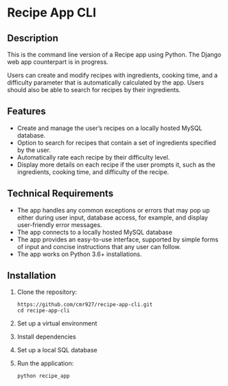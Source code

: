 # Recipe App CLI

## Description
This is the command line version of a Recipe app using Python. The Django web app counterpart is in progress.

Users can create and modify recipes with ingredients, cooking time, and a difficulty parameter that is automatically calculated by the app. Users should also be able to search for recipes by their ingredients.

## Features
- Create and manage the user’s recipes on a locally hosted MySQL database.
- Option to search for recipes that contain a set of ingredients specified by the user.
- Automatically rate each recipe by their difficulty level.
- Display more details on each recipe if the user prompts it, such as the ingredients, cooking time, and difficulty of the recipe.

## Technical Requirements
- The app handles any common exceptions or errors that may pop up either during user input, database access, for example, and display user-friendly error messages.
- The app connects to a locally hosted MySQL database
- The app provides an easy-to-use interface, supported by simple forms of input and concise instructions that any user can follow.
- The app works on Python 3.6+ installations.

## Installation
1. Clone the repository:
   ```
   https://github.com/cmr927/recipe-app-cli.git
   cd recipe-app-cli
   ```
2. Set up a virtual environment
 
3. Install dependencies

4. Set up a local SQL database
   
5. Run the application:
   ```
   python recipe_app
   ```
   
